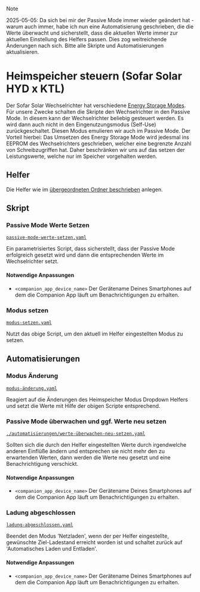 > [!NOTE]  
> 2025-05-05: Da sich bei mir der Passive Mode immer wieder geändert hat - warum auch immer, habe ich nun eine Automatisierung geschrieben, die die Werte überwacht und sicherstellt, dass die aktuellen Werte immer zur aktuellen Einstellung des Helfers passen. Dies zog weitreichende Änderungen nach sich. Bitte alle Skripte und Automatisierungen aktualisieren.

# Heimspeicher steuern (Sofar Solar HYD x KTL)

Der Sofar Solar Wechselrichter hat verschiedene [Energy Storage Modes](https://homeassistant-solax-modbus.readthedocs.io/en/latest/sofar-energy-storage-modes/). Für unsere Zwecke schalten die Skripte den Wechselrichter in den Passive Mode. In diesem kann der Wechselrichter beliebig gesteuert werden. Es wird dann auch nicht in den Eingenutzungsmodus (Self-Use) zurückgeschaltet. Diesen Modus emulieren wir auch im Passive Mode. Der Vorteil hierbei: Das Umsetzen des Energy Storage Mode wird jedesmal ins EEPROM des Wechselrichters geschrieben, welcher eine begrenzte Anzahl von Schreibzugriffen hat. Daher beschränken wir uns auf das setzen der Leistungswerte, welche nur im Speicher vorgehalten werden.

## Helfer

Die Helfer wie im [übergeordneten Ordner beschrieben](../README.md) anlegen.


## Skript 

### Passive Mode Werte Setzen

[`passive-mode-werte-setzen.yaml`](./scripte/passive-mode-werte-setzen.yaml)

Ein parametrisiertes Script, dass sicherstellt, dass der Passive Mode erfolgreich gesetzt wird und dann die entsprechenden Werte im Wechselrichter setzt.

#### Notwendige Anpassungen
- `<companion_app_device_name>` Der Gerätename Deines Smartphones auf dem die Companion App läuft um Benachrichtigungen zu erhalten.

### Modus setzen

[`modus-setzen.yaml`](./scripte/modus-setzen.yaml)

Nutzt das obige Script, um den aktuell im Helfer eingestellten Modus zu setzen.

## Automatisierungen

### Modus Änderung

[`modus-änderung.yaml`](./automatisierungen/modus-änderung.yaml)

Reagiert auf die Änderungen des Heimspeicher Modus Dropdown Helfers und setzt die Werte mit Hilfe der obigen Scripte entsprechend.

### Passive Mode überwachen und ggf. Werte neu setzen

[`./automatisierungen/werte-überwachen-neu-setzen.yaml`](./automatisierungen/werte-überwachen-neu-setzen.yaml)

Sollten sich die durch den Helfer eingestellten Werte durch irgendwelche anderen Einflüße ändern und entsprechen sie nicht mehr den zu erwartenden Werten, dann werden die Werte neu gesetzt und eine Benachrichtigung verschickt.

#### Notwendige Anpassungen
- `<companion_app_device_name>` Der Gerätename Deines Smartphones auf dem die Companion App läuft um Benachrichtigungen zu erhalten.

### Ladung abgeschlossen

[`ladung-abgeschlossen.yaml`](./automatisierungen/ladung-abgeschlossen.yaml)

Beendet den Modus 'Netzladen', wenn der per Helfer eingestellte, gewünschte Ziel-Ladestand erreicht worden ist und schaltet zurück auf 'Automatisches Laden und Entladen'.

#### Notwendige Anpassungen
- `<companion_app_device_name>` Der Gerätename Deines Smartphones auf dem die Companion App läuft um Benachrichtigungen zu erhalten.
